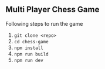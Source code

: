 ## Multi Player Chess Game
Following steps to run the game
1. `git clone <repo>`
2. `cd chess-game`
3. `npm install`
4. `npm run build`
5. `npm run dev`
